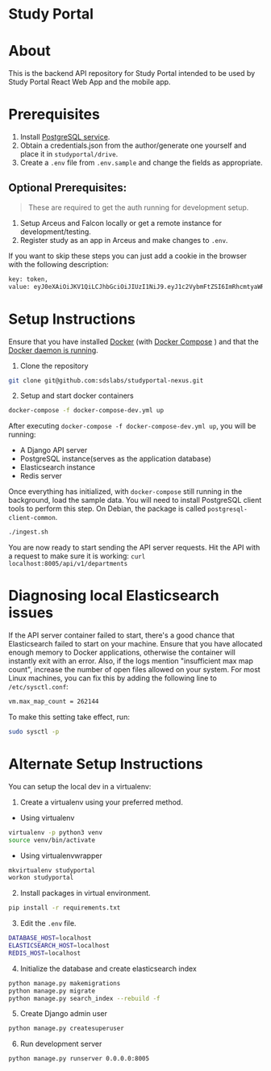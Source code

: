 # Study Portal

# About

This is the backend API repository for Study Portal intended to be used by Study Portal React Web App and the mobile app.

# Prerequisites

1. Install [PostgreSQL service](https://www.digitalocean.com/community/tutorials/how-to-install-and-use-postgresql-on-ubuntu-18-04).
1. Obtain a credentials.json from the author/generate one yourself and place it in `studyportal/drive`.
1. Create a `.env` file from `.env.sample` and change the fields as appropriate.

## Optional Prerequisites:
> These are required to get the auth running for development setup.

1. Setup Arceus and Falcon locally or get a remote instance for development/testing.
1. Register study as an app in Arceus and make changes to `.env`.

If you want to skip these steps you can just add a cookie in the browser with the following description:
```bash
key: token,
value: eyJ0eXAiOiJKV1QiLCJhbGciOiJIUzI1NiJ9.eyJ1c2VybmFtZSI6ImRhcmtyaWRlciIsImVtYWlsIjoiZGFya3JpZGVyMjUxMDk5QGdtYWlsLmNvbSJ9.xBwh-abNBZTlxWDRjEs33DN2AjXlf21JkSwlez6dvGM
```

# Setup Instructions

Ensure that you have installed [Docker](https://docs.docker.com/install/) (with [Docker Compose](https://docs.docker.com/compose/install/) ) and that the [Docker daemon is running](https://docs.docker.com/config/daemon/).

1. Clone the repository

```bash
git clone git@github.com:sdslabs/studyportal-nexus.git
```

2. Setup and start docker containers

```bash
docker-compose -f docker-compose-dev.yml up
```

After executing `docker-compose -f docker-compose-dev.yml up`, you will be running:

* A Django API server
* PostgreSQL instance(serves as the application database)
* Elasticsearch instance
* Redis server

Once everything has initialized, with `docker-compose` still running in the background, load the sample data. You will need to install PostgreSQL client tools to perform this step. On Debian, the package is called `postgresql-client-common`.

```bash
./ingest.sh
```

You are now ready to start sending the API server requests. Hit the API with a request to make sure it is working:
`curl localhost:8005/api/v1/departments`

# Diagnosing local Elasticsearch issues

If the API server container failed to start, there's a good chance that Elasticsearch failed to start on your machine. Ensure that you have allocated enough memory to Docker applications, otherwise the container will instantly exit with an error. Also, if the logs mention "insufficient max map count", increase the number of open files allowed on your system. For most Linux machines, you can fix this by adding the following line to `/etc/sysctl.conf`:

```bash
vm.max_map_count = 262144
```

To make this setting take effect, run:

```bash
sudo sysctl -p
```

# Alternate Setup Instructions

You can setup the local dev in a virtualenv:

1. Create a virtualenv using your preferred method.
* Using virtualenv

```bash
virtualenv -p python3 venv
source venv/bin/activate
```

* Using virtualenvwrapper

```bash
mkvirtualenv studyportal
workon studyportal
```

2. Install packages in virtual environment.

```bash
pip install -r requirements.txt
```

3. Edit the `.env` file.

```bash
DATABASE_HOST=localhost
ELASTICSEARCH_HOST=localhost
REDIS_HOST=localhost
```

4. Initialize the database and create elasticsearch index

```bash
python manage.py makemigrations
python manage.py migrate
python manage.py search_index --rebuild -f
```

5. Create Django admin user

```bash
python manage.py createsuperuser
```

6. Run development server

```bash
python manage.py runserver 0.0.0.0:8005
```
